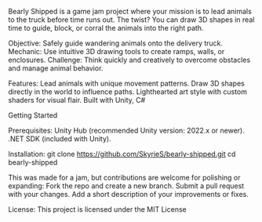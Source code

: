 Bearly Shipped is a game jam project where your mission is to lead animals to the truck before time runs out. The twist? You can draw 3D shapes in real time to guide, block, or corral the animals into the right path.

Objective: Safely guide wandering animals onto the delivery truck.
Mechanic: Use intuitive 3D drawing tools to create ramps, walls, or enclosures.
Challenge: Think quickly and creatively to overcome obstacles and manage animal behavior.

Features:
Lead animals with unique movement patterns.
Draw 3D shapes directly in the world to influence paths.
Lighthearted art style with custom shaders for visual flair.
Built with Unity, C#

Getting Started

Prerequisites:
Unity Hub
 (recommended Unity version: 2022.x or newer).
.NET SDK (included with Unity).

Installation:
git clone https://github.com/SkyrieS/bearly-shipped.git
cd bearly-shipped

This was made for a jam, but contributions are welcome for polishing or expanding:
Fork the repo and create a new branch.
Submit a pull request with your changes.
Add a short description of your improvements or fixes.

License:
This project is licensed under the MIT License
